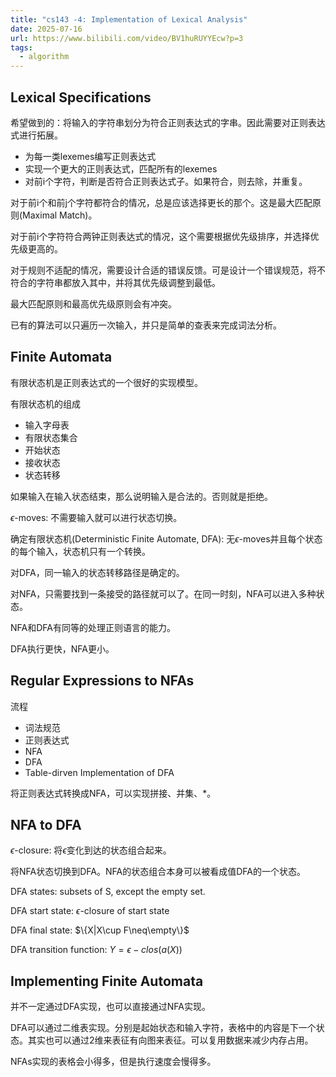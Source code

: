 ```yaml
---
title: "cs143 -4: Implementation of Lexical Analysis"
date: 2025-07-16
url: https://www.bilibili.com/video/BV1huRUYYEcw?p=3
tags:
  - algorithm
---
```


## Lexical Specifications

希望做到的：将输入的字符串划分为符合正则表达式的字串。因此需要对正则表达式进行拓展。

- 为每一类lexemes编写正则表达式
- 实现一个更大的正则表达式，匹配所有的lexemes
- 对前i个字符，判断是否符合正则表达式子。如果符合，则去除，并重复。

对于前i个和前j个字符都符合的情况，总是应该选择更长的那个。这是最大匹配原则(Maximal Match)。

对于前i个字符符合两钟正则表达式的情况，这个需要根据优先级排序，并选择优先级更高的。

对于规则不适配的情况，需要设计合适的错误反馈。可是设计一个错误规范，将不符合的字符串都放入其中，并将其优先级调整到最低。

最大匹配原则和最高优先级原则会有冲突。

已有的算法可以只遍历一次输入，并只是简单的查表来完成词法分析。

## Finite Automata

有限状态机是正则表达式的一个很好的实现模型。

有限状态机的组成

- 输入字母表
- 有限状态集合
- 开始状态
- 接收状态
- 状态转移

如果输入在输入状态结束，那么说明输入是合法的。否则就是拒绝。

$\epsilon$-moves: 不需要输入就可以进行状态切换。

确定有限状态机(Deterministic Finite Automate, DFA): 无$\epsilon$-moves并且每个状态的每个输入，状态机只有一个转换。

对DFA，同一输入的状态转移路径是确定的。

对NFA，只需要找到一条接受的路径就可以了。在同一时刻，NFA可以进入多种状态。

NFA和DFA有同等的处理正则语言的能力。

DFA执行更快，NFA更小。

## Regular Expressions to NFAs

流程

- 词法规范
- 正则表达式
- NFA
- DFA
- Table-dirven Implementation of DFA

将正则表达式转换成NFA，可以实现拼接、并集、*。

## NFA to DFA

$\epsilon$-closure: 将$\epsilon$变化到达的状态组合起来。

将NFA状态切换到DFA。NFA的状态组合本身可以被看成值DFA的一个状态。

DFA states: subsets of S, except the empty set.

DFA start state: $\epsilon$-closure of start state

DFA final state: $\{X|X\cup F\neq\empty\}$

DFA transition function: $Y=\epsilon-clos(a(X))$

## Implementing Finite Automata

并不一定通过DFA实现，也可以直接通过NFA实现。

DFA可以通过二维表实现。分别是起始状态和输入字符，表格中的内容是下一个状态。其实也可以通过2维来表征有向图来表征。可以复用数据来减少内存占用。

NFAs实现的表格会小得多，但是执行速度会慢得多。
